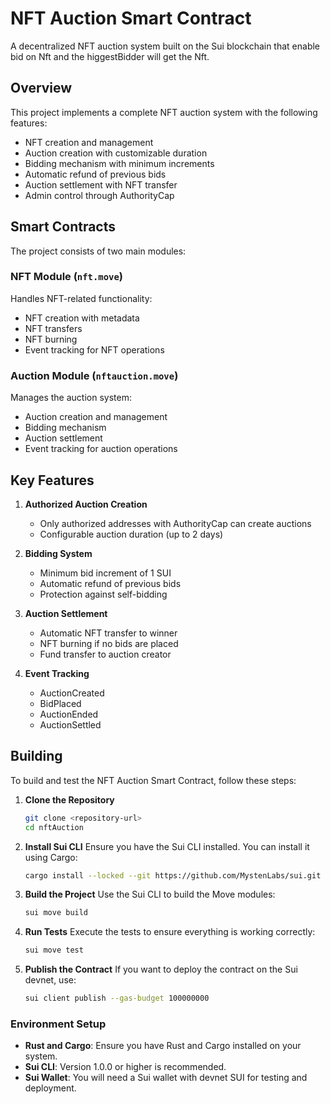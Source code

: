# NFT Auction Smart Contract

A decentralized NFT auction system built on the Sui blockchain that enable bid on Nft and the higgestBidder will get the Nft.

## Overview

This project implements a complete NFT auction system with the following features:
- NFT creation and management
- Auction creation with customizable duration
- Bidding mechanism with minimum increments
- Automatic refund of previous bids
- Auction settlement with NFT transfer
- Admin control through AuthorityCap

## Smart Contracts

The project consists of two main modules:

### NFT Module (`nft.move`)
Handles NFT-related functionality:
- NFT creation with metadata
- NFT transfers
- NFT burning
- Event tracking for NFT operations

### Auction Module (`nftauction.move`)
Manages the auction system:
- Auction creation and management
- Bidding mechanism
- Auction settlement
- Event tracking for auction operations

## Key Features

1. **Authorized Auction Creation**
   - Only authorized addresses with AuthorityCap can create auctions
   - Configurable auction duration (up to 2 days)

2. **Bidding System**
   - Minimum bid increment of 1 SUI
   - Automatic refund of previous bids
   - Protection against self-bidding

3. **Auction Settlement**
   - Automatic NFT transfer to winner
   - NFT burning if no bids are placed
   - Fund transfer to auction creator

4. **Event Tracking**
   - AuctionCreated
   - BidPlaced
   - AuctionEnded
   - AuctionSettled

## Building

To build and test the NFT Auction Smart Contract, follow these steps:

1. **Clone the Repository**
   ```bash
   git clone <repository-url>
   cd nftAuction
   ```

2. **Install Sui CLI**
   Ensure you have the Sui CLI installed. You can install it using Cargo:
   ```bash
   cargo install --locked --git https://github.com/MystenLabs/sui.git --branch devnet sui
   ```

3. **Build the Project**
   Use the Sui CLI to build the Move modules:
   ```bash
   sui move build
   ```

4. **Run Tests**
   Execute the tests to ensure everything is working correctly:
   ```bash
   sui move test
   ```

5. **Publish the Contract**
   If you want to deploy the contract on the Sui devnet, use:
   ```bash
   sui client publish --gas-budget 100000000
   ```

### Environment Setup

- **Rust and Cargo**: Ensure you have Rust and Cargo installed on your system.
- **Sui CLI**: Version 1.0.0 or higher is recommended.
- **Sui Wallet**: You will need a Sui wallet with devnet SUI for testing and deployment.



